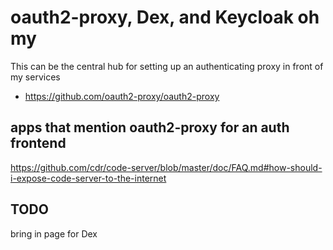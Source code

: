# oauth2-proxy, Dex, and Keycloak oh my

This can be the central hub for setting up an authenticating proxy in front of my services

- https://github.com/oauth2-proxy/oauth2-proxy

## apps that mention oauth2-proxy for an auth frontend

https://github.com/cdr/code-server/blob/master/doc/FAQ.md#how-should-i-expose-code-server-to-the-internet

## TODO

bring in page for Dex
